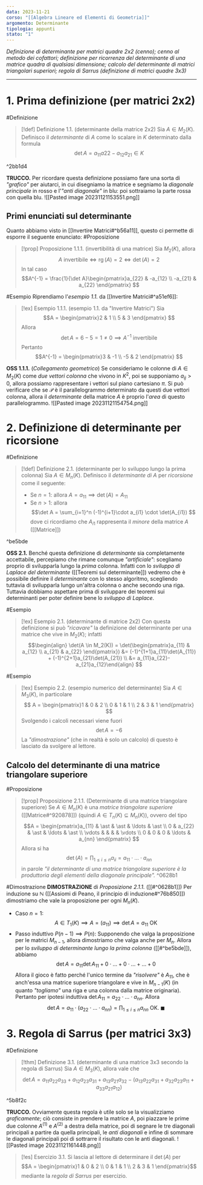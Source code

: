 ```yaml
---
data: 2023-11-21
corso: "[[Algebra Lineare ed Elementi di Geometria]]"
argomento: Determinante
tipologia: appunti
stato: "1"
---
```

*Definizione di determinante per matrici quadre 2x2 (cenno); cenno al metodo dei cofattori; definizione per ricorrenza del determinante di una matrice quadra di qualsiasi dimensione; calcolo del determinante di matrici triangolari superiori; regola di Sarrus (definizione di matrici quadre 3x3)*
- - -
# 1. Prima definizione (per matrici 2x2)
#Definizione 
> [!def] Definizione 1.1. (determinante della matrice 2x2)
> Sia $A \in M_2(K)$.
> Definisco il *determinante* di $A$ come lo scalare in $K$ determinato dalla formula
> $$\det A = a_{11}a{22}-a_{12}a_{21} \in K$$
>

^2bb1d4

**TRUCCO.** Per ricordare questa definizione possiamo fare una sorta di *"grafico"* per aiutarci, in cui disegniamo la matrice e segniamo la *diagonale principale* in rosso e l'*"anti diagonale"* in blu: poi sottraiamo la parte rossa con quella blu.
![[Pasted image 20231121153551.png]]
## Primi enunciati sul determinante
Quanto abbiamo visto in [[Invertire Matrici#^b56a11]], questo ci permette di esporre il seguente enunciato:
#Proposizione 
> [!prop] Proposizione 1.1.1. (invertibilità di una matrice)
> Sia $M_{2}(K)$, allora
> $$A \text{ invertibile} \iff \operatorname{rg}(A)=2 \iff \det(A)=2 $$
> In tal caso
> $$A^{-1} = \frac{1}{\det A}\begin{pmatrix}a_{22} & -a_{12} \\ -a_{21} & a_{22} \end{pmatrix} $$

#Esempio 
Riprendiamo l'*esempio 1.1.* da [[Invertire Matrici#^a51ef6]]: 
> [!ex] Esempio 1.1.1. (esempio 1.1. da "Invertire Matrici")
> Sia 
> $$A = \begin{pmatrix}2 & 1 \\ 5 & 3 \end{pmatrix} $$
> Allora
> $$\det A = 6-5 = 1 \neq 0 \implies A^{-1} \text{ invertibile}$$
> Pertanto
> $$A^{-1} = \begin{pmatrix}3 & -1 \\ -5 & 2 \end{pmatrix} $$

**OSS 1.1.1.** (*Collegamento geometrico*) Se consideriamo le colonne di $A \in M_2(K)$ come *due vettori colonna* che vivono in $K^2$, poi se supponiamo $a_{ij} > 0$, allora possiamo rappresentare i vettori sul piano cartesiano $\pi$. Si può verificare che se $\mathcal{P}$ è il parallelogrammo determinato da questi due vettori colonna, allora il *determinante* della matrice $A$ è proprio l'*area* di questo parallelogrammo.
![[Pasted image 20231121154754.png]]
# 2. Definizione di determinante per ricorsione
#Definizione 
> [!def] Definizione 2.1. (determinante per lo sviluppo lungo la prima colonna)
> Sia $A \in M_n(K)$.
> Definisco il *determinante di* $A$ per *ricorsione* come il seguente:
> - Se $n=1$: allora $A = a_{11} \implies \det(A) = A_{11}$ 
> - Se $n>1$: allora 
> $$\det A = \sum_{i=1}^n (-1)^{i+1}\cdot a_{i1} \cdot \det(A_{i1}) $$
> dove ci ricordiamo che $A_{i1}$ rappresenta il *minore* della matrice $A$ ([[Matrice]])

^be5bde

**OSS 2.1.** Benché questa definizione di *determinante* sia completamente accettabile, percepiamo che rimane comunque *"artificiale"*: scegliamo proprio di svilupparla lungo la *prima* colonna.
Infatti con lo *sviluppo di Laplace del determinante* ([[Teoremi sul determinante]]) vedremo che è possibile definire il *determinante* con lo stesso algoritmo, scegliendo tuttavia di svilupparla lungo un'altra colonna o anche secondo una riga.
Tuttavia dobbiamo aspettare prima di sviluppare dei teoremi sui determinanti per poter definire bene lo *sviluppo di Laplace*.

#Esempio 
> [!ex] Esempio 2.1. (determinante di matrice 2x2)
> Con questa definizione si può *"ricavare"* la definizione del determinante per una matrice che vive in $M_2(K)$; infatti
$$\begin{align} \det(A \in M_2(K)) = \det(\begin{pmatrix}a_{11} & a_{12} \\ a_{21} & a_{22} \end{pmatrix}) &= (-1)^{1+1}a_{11}\det(A_{11}) + (-1)^{2+1}a_{21}\det(A_{21}) \\ &= a_{11}a_{22}-a_{21}a_{12}\end{align} $$

#Esempio 
> [!ex] Esempio 2.2. (esempio numerico del determinante)
> Sia $A \in M_3(K)$, in particolare
> $$ A = \begin{pmatrix}1 & 0 & 2 \\ 0 & 1 & 1 \\ 2 & 3 & 1 \end{pmatrix} $$
> Svolgendo i calcoli necessari viene fuori
> $$ \det A = -6 $$
> La *"dimostrazione"* (che in realtà è solo un calcolo) di questo è lasciato da svolgere al lettore.
## Calcolo del determinante di una matrice triangolare superiore
#Proposizione 
> [!prop] Proposizione 2.1.1. (Determinante di una matrice triangolare superiore)
> Se $A \in M_{n}(K)$ è una *matrice triangolare superiore* ([[Matrice#^920878]]) (quindi $A \in T_n(K) \subseteq M_n (K)$), ovvero del tipo
> $$A = \begin{pmatrix}a_{11} & \ast & \ast & \ldots & \ast \\ 0 & a_{22} & \ast & \ldots & \ast \\ \vdots & & & & \vdots \\ 0 & 0 & 0 & \ldots & a_{nn} \end{pmatrix} $$
> Allora si ha
> $$\det(A) =\prod_{1\leq i \leq n}a_{ii} = a_{11}\cdot\ldots\cdot a_{nn} $$
> in parole *"il determinante di una matrice triangolare superiore è la produttoria degli elementi della diagonale principale".*
^0628b1

#Dimostrazione 
**DIMOSTRAZIONE** di *Proposizione 2.1.1.* ([[#^0628b1]])
Per induzione su $\mathbb{N}$ ([[Assiomi di Peano, il principio di induzione#^76b850]]) dimostriamo che vale la proposizione per ogni $M_{n}(K)$.
- Caso $n=1$:
$$A \in T_{1}(K) \implies A = (a_{11}) \implies \det A=a_{11} \text{ OK}$$
- Passo induttivo $P(n-1) \implies P(n)$: 
Supponendo che valga la proposizione per le matrici $M_{n-1}$, allora dimostriamo che valga anche per $M_{n}$.
Allora per lo *sviluppo di determinante lungo la prima colonna* ([[#^be5bde]]), abbiamo
$$\det A = a_{11}\det A_{11}+0\cdot\ldots + 0\cdot \ldots +\ldots +0 $$
Allora il gioco è fatto perché l'unico termine da *"risolvere"* è $A_{11}$, che è anch'essa una matrice superiore triangolare e vive in $M_{n-1}(K)$ (in quanto *"togliamo"* una riga e una colonna dalla matrice originaria). Pertanto per ipotesi induttiva $\det A_{11} = a_{22}\cdot \ldots \cdot a_{nn}$.
Allora
$$\det A = a_{11} \cdot (a_{22} \cdot \ldots \cdot a_{nn}) = \prod_{1\leq i\leq n}a_{nn} \text{ OK. }\blacksquare$$
# 3. Regola di Sarrus (per matrici 3x3)
#Definizione  
> [!thm] Definizione 3.1. (determinante di una matrice 3x3 secondo la regola di Sarrus)
> Sia $A \in M_3(K)$,
> allora vale che
> $$\det A = a_{11}a_{22}a_{33}+a_{12}a_{23}a_{31}+a_{13}a_{21}a_{32} - (a_{13}a_{22}a_{31}+a_{32}a_{23}a_{11}+a_{33}a_{21}a_{12})$$

^5b8f2c

**TRUCCO.** Ovviamente questa regola è utile solo se la visualizziamo *graficamente*; ciò consiste in prendere la matrice $A$, poi piazzare le prime due colonne $A^{(1)}$ e $A^{(2)}$ a destra della matrice, poi di segnare le tre diagonali principali a partire da quella principali, le *anti diagonali* e infine di sommare le diagonali principali poi di sottrarre il risultato con le anti diagonali.
![[Pasted image 20231121161448.png]]

> [!es] Esercizio 3.1.
> Si lascia al lettore di determinare il $\det(A)$ per
> $$A = \begin{pmatrix}1 & 0 & 2 \\ 0 & 1 & 1 \\ 2 & 3 & 1 \end{pmatrix}$$
> mediante la *regola di Sarrus* per esercizio.


